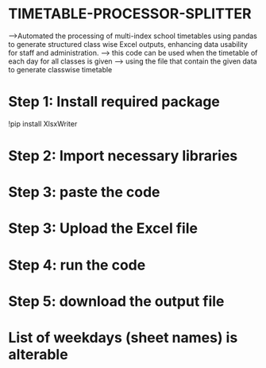 # TIMETABLE-PROCESSOR-SPLITTER
-->Automated the processing of multi-index school timetables using pandas to generate structured class wise Excel outputs, enhancing data usability for staff and administration.
--> this code can be used when the timetable of each day for all classes is given
--> using the file that contain the given data to generate classwise timetable

 # Step 1: Install required package
!pip install XlsxWriter
# Step 2: Import necessary libraries
# Step 3: paste the code
# Step 3: Upload the Excel file
# Step 4: run the code
# Step 5: download the output file

# List of weekdays (sheet names) is alterable
